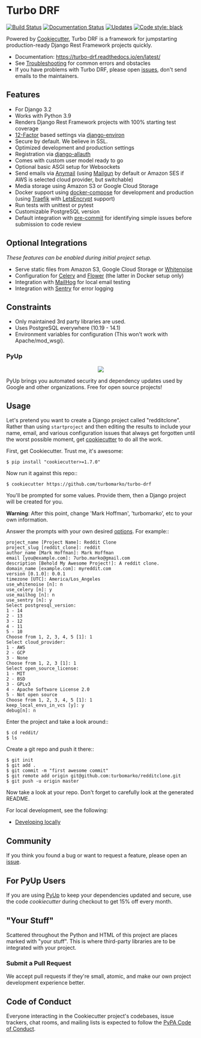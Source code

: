 # Turbo DRF

[![Build Status](https://img.shields.io/github/workflow/status/turbomarko/turbo-drf/CI/master)](https://github.com/turbomarko/turbo-drf/actions?query=workflow%3ACI)
[![Documentation Status](https://readthedocs.org/projects/turbo-drf/badge/?version=latest)](https://turbo-drf.readthedocs.io/en/latest/?badge=latest)
[![Updates](https://pyup.io/repos/github/turbomarko/turbo-drf/shield.svg)](https://pyup.io/repos/github/turbomarko/turbo-drf/)
[![Code style: black](https://img.shields.io/badge/code%20style-black-000000.svg)](https://github.com/ambv/black)

Powered by [Cookiecutter](https://github.com/cookiecutter/cookiecutter), Turbo DRF is a framework for jumpstarting production-ready Django Rest Framework projects quickly.

* Documentation: <https://turbo-drf.readthedocs.io/en/latest/>
* See [Troubleshooting](https://turbo-drf.readthedocs.io/en/latest/troubleshooting.html) for common errors and obstacles
* If you have problems with Turbo DRF, please open [issues](https://github.com/turbomarko/turbo-drf/issues/new), don't send emails to the maintainers.

## Features

-   For Django 3.2
-   Works with Python 3.9
-   Renders Django Rest Framework projects with 100% starting test coverage
-   [12-Factor](http://12factor.net/) based settings via [django-environ](https://github.com/joke2k/django-environ)
-   Secure by default. We believe in SSL.
-   Optimized development and production settings
-   Registration via [django-allauth](https://github.com/pennersr/django-allauth)
-   Comes with custom user model ready to go
-   Optional basic ASGI setup for Websockets
-   Send emails via [Anymail](https://github.com/anymail/django-anymail) (using [Mailgun](http://www.mailgun.com/) by default or Amazon SES if AWS is selected cloud provider, but switchable)
-   Media storage using Amazon S3 or Google Cloud Storage
-   Docker support using [docker-compose](https://github.com/docker/compose) for development and production (using [Traefik](https://traefik.io/) with [LetsEncrypt](https://letsencrypt.org/) support)
-   Run tests with unittest or pytest
-   Customizable PostgreSQL version
-   Default integration with [pre-commit](https://github.com/pre-commit/pre-commit) for identifying simple issues before submission to code review


## Optional Integrations

*These features can be enabled during initial project setup.*

-   Serve static files from Amazon S3, Google Cloud Storage or [Whitenoise](https://whitenoise.readthedocs.io/)
-   Configuration for [Celery](http://www.celeryproject.org/) and [Flower](https://github.com/mher/flower) (the latter in Docker setup only)
-   Integration with [MailHog](https://github.com/mailhog/MailHog) for local email testing
-   Integration with [Sentry](https://sentry.io/welcome/) for error logging

## Constraints

-   Only maintained 3rd party libraries are used.
-   Uses PostgreSQL everywhere (10.19 - 14.1)
-   Environment variables for configuration (This won't work with Apache/mod_wsgi).


### PyUp

<p align="center">
  <a href="https://pyup.io/"><img src="https://pyup.io/static/images/logo.png"></a>
</p>

PyUp brings you automated security and dependency updates used by Google and other organizations. Free for open source projects!

## Usage

Let's pretend you want to create a Django project called "redditclone". Rather than using `startproject`
and then editing the results to include your name, email, and various configuration issues that always get forgotten until the worst possible moment, get [cookiecutter](https://github.com/cookiecutter/cookiecutter) to do all the work.

First, get Cookiecutter. Trust me, it's awesome:

    $ pip install "cookiecutter>=1.7.0"

Now run it against this repo::

    $ cookiecutter https://github.com/turbomarko/turbo-drf

You'll be prompted for some values. Provide them, then a Django project will be created for you.

**Warning**: After this point, change 'Mark Hoffman', 'turbomarko', etc to your own information.

Answer the prompts with your own desired [options](http://turbo-drf.readthedocs.io/en/latest/project-generation-options.html). For example::

    project_name [Project Name]: Reddit Clone
    project_slug [reddit_clone]: reddit
    author_name [Mark Hoffman]: Mark Hoffman
    email [you@example.com]: 7urbo.marko@gmail.com
    description [Behold My Awesome Project!]: A reddit clone.
    domain_name [example.com]: myreddit.com
    version [0.1.0]: 0.0.1
    timezone [UTC]: America/Los_Angeles
    use_whitenoise [n]: n
    use_celery [n]: y
    use_mailhog [n]: n
    use_sentry [n]: y
    Select postgresql_version:
    1 - 14
    2 - 13
    3 - 12
    4 - 11
    5 - 10
    Choose from 1, 2, 3, 4, 5 [1]: 1
    Select cloud_provider:
    1 - AWS
    2 - GCP
    3 - None
    Choose from 1, 2, 3 [1]: 1
    Select open_source_license:
    1 - MIT
    2 - BSD
    3 - GPLv3
    4 - Apache Software License 2.0
    5 - Not open source
    Choose from 1, 2, 3, 4, 5 [1]: 1
    keep_local_envs_in_vcs [y]: y
    debug[n]: n

Enter the project and take a look around::

    $ cd reddit/
    $ ls

Create a git repo and push it there::

    $ git init
    $ git add .
    $ git commit -m "first awesome commit"
    $ git remote add origin git@github.com:turbomarko/redditclone.git
    $ git push -u origin master

Now take a look at your repo. Don't forget to carefully look at the generated README.

For local development, see the following:

-   [Developing locally](http://turbo-drf.readthedocs.io/en/latest/developing-locally.html)

## Community

If you think you found a bug or want to request a feature, please open an [issue](https://github.com/turbomarko/turbo-drf/issues).

## For PyUp Users

If you are using [PyUp](https://pyup.io) to keep your dependencies updated and secure, use the code *cookiecutter* during checkout to get 15% off every month.

## "Your Stuff"

Scattered throughout the Python and HTML of this project are places marked with "your stuff". This is where third-party libraries are to be integrated with your project.

### Submit a Pull Request

We accept pull requests if they're small, atomic, and make our own project development
experience better.

## Code of Conduct

Everyone interacting in the Cookiecutter project's codebases, issue trackers, chat
rooms, and mailing lists is expected to follow the [PyPA Code of Conduct](https://www.pypa.io/en/latest/code-of-conduct/).
